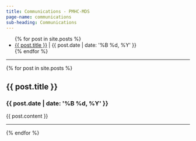 ```yaml
---
title: Communications - PMHC-MDS
page-name: communications
sub-heading: Communications
---
```


<ul>
  {% for post in site.posts %}
    <li>
      <a href="#{{ post.url }}">{{ post.title }}</a><span> | {{ post.date | date: '%B %d, %Y' }}</span>
    </li>
  {% endfor %}
</ul>

<hr />

<div>
  {% for post in site.posts %}
    <div>
      <div id = "{{ post.url }}"><h2>{{ post.title }}</h2></div>
      <h3>{{ post.date | date: '%B %d, %Y' }}</h3>
	    {{ post.content }}
	    <hr />
    </div>
  {% endfor %}
</div>
